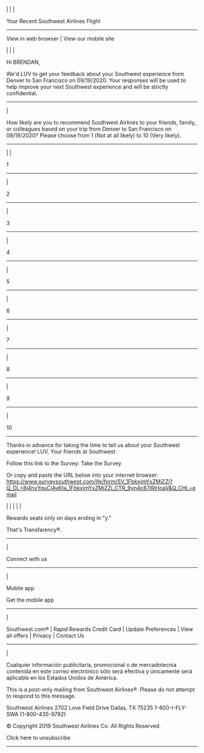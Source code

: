 | | | 

Your Recent Southwest Airlines Flight  
  
---  
  
View in web browser | View our mobile site  
  
| | | 

Hi BRENDAN,

We'd LUV to get your feedback about your Southwest experience from Denver to San Francisco on 09/19/2020. Your responses will be used to help improve your next Southwest experience and will be strictly confidential.  
  
---  
| 

How likely are you to recommend Southwest Airlines to your friends, family, or colleagues based on your trip from Denver to San Francisco on 09/19/2020? Please choose from 1 (Not at all likely) to 10 (Very likely).  
  
---  
| | 

1  
  
---  
| 

2  
  
---  
| 

3  
  
---  
| 

4  
  
---  
| 

5  
  
---  
| 

6  
  
---  
| 

7  
  
---  
| 

8  
  
---  
| 

9  
  
---  
| 

10  
  
---  
  
Thanks in advance for taking the time to tell us about your Southwest experience! LUV, Your friends at Southwest

Follow this link to the Survey: Take the Survey

Or copy and paste the URL below into your internet browser: https://www.surveysouthwest.com/jfe/form/SV_1FbkxjmYxZMjZZj?Q_DL=8j4hxYquCjAvKta_1FbkxjmYxZMjZZj_CTR_9yn4c87IRlrIoaV&Q_CHL=email  
  
| | | | | 

Rewards seats only on days ending in "y."

That's Transfarency®.  
  
---  
| 

Connect with us  
  
---  
| 

Mobile app

Get the mobile app  
  
---  
| 

Southwest.com® | Rapid Rewards Credit Card | Update Preferences | View all offers | Privacy | Contact Us  
  
---  
| 

Cualquier información publicitaria, promocional o de mercadotecnia contenida en este correo electrónico sólo será efectiva y únicamente será aplicable en los Estados Unidos de América.

This is a post-only mailing from Southwest Airlines®. Please do not attempt to respond to this message.

Southwest Airlines 2702 Love Field Drive Dallas, TX 75235 1-800-I-FLY-SWA (1-800-435-9792)

© Copyright 2019 Southwest Airlines Co. All Rights Reserved.

Click here to unsubscribe  
  
---
